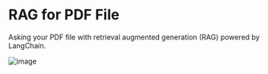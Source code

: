 # RAG for PDF File
Asking your PDF file with retrieval augmented generation (RAG) powered by LangChain.

![image](https://github.com/saskia-dwi-ulfah/rag-for-pdf-streamlit/assets/73946560/ab9fedac-20e7-4e81-b77f-62e5d0020125)

